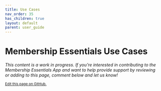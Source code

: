 ```yaml
---
title: Use Cases
nav_order: 35
has_children: true
layout: default
parent: user_guide
---
```


# Membership Essentials Use Cases

*This content is a work in progress. If you’re interested in contributing to the Membership Essentials App and want to help provide support by reviewing or adding to this page, comment below and let us know!*


<footer>
   <a href="https://github.com/SFDO-Community-Sprints/MembershipSchemaAndBenefits-Documentation/edit/main/docs/Use-Cases/index.md" style="font-size: smaller;">Edit this page on GitHub.</a>
</footer>
